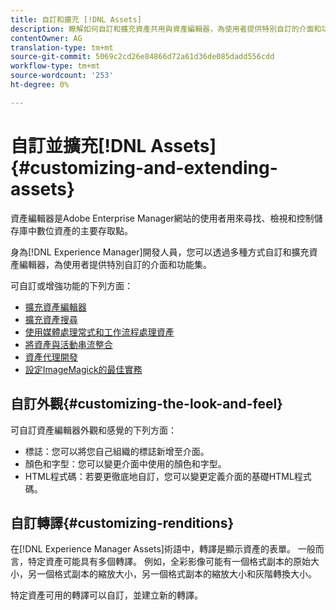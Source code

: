 ```yaml
---
title: 自訂和擴充 [!DNL Assets]
description: 瞭解如何自訂和擴充資產共用與資產編輯器，為使用者提供特別自訂的介面和功能集。
contentOwner: AG
translation-type: tm+mt
source-git-commit: 5069c2cd26e84866d72a61d36de085dadd556cdd
workflow-type: tm+mt
source-wordcount: '253'
ht-degree: 0%

---
```



# 自訂並擴充[!DNL Assets] {#customizing-and-extending-assets}

資產編輯器是Adobe Enterprise Manager網站的使用者用來尋找、檢視和控制儲存庫中數位資產的主要存取點。

身為[!DNL Experience Manager]開發人員，您可以透過多種方式自訂和擴充資產編輯器，為使用者提供特別自訂的介面和功能集。

可自訂或增強功能的下列方面：

* [擴充資產編輯器](asseteditorx.md)
* [擴充資產搜尋](searchx.md)
* [使用媒體處理常式和工作流程處理資產](media-handlers.md)
* [將資產與活動串流整合](extending-activity-stream.md)
* [資產代理開發](proxy.md)
* [設定ImageMagick的最佳實務](best-practices-for-imagemagick.md)

## 自訂外觀{#customizing-the-look-and-feel}

可自訂資產編輯器外觀和感覺的下列方面：

* 標誌：您可以將您自己組織的標誌新增至介面。
* 顏色和字型：您可以變更介面中使用的顏色和字型。
* HTML程式碼：若要更徹底地自訂，您可以變更定義介面的基礎HTML程式碼。

## 自訂轉譯{#customizing-renditions}

在[!DNL Experience Manager Assets]術語中，轉譯是顯示資產的表單。 一般而言，特定資產可能具有多個轉譯。 例如，全彩影像可能有一個格式副本的原始大小，另一個格式副本的縮放大小，另一個格式副本的縮放大小和灰階轉換大小。

特定資產可用的轉譯可以自訂，並建立新的轉譯。
